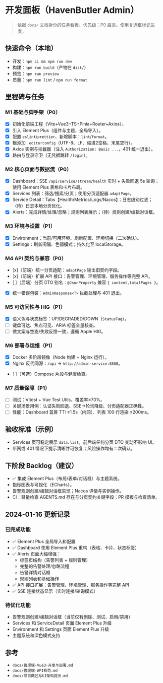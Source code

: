 # 开发面板（HavenButler Admin）

> 依据 `docs/` 文档拆分的任务看板。优先级：P0 最高。使用复选框标记进度。

## 快速命令（本地）
- 开发：`npm ci && npm run dev`
- 构建：`npm run build`（产物在 `dist/`）
- 预览：`npm run preview`
- 质量：`npm run lint` / `npm run format`

## 里程碑与任务
### M1 基础与脚手架（P0）
- [x] 初始化前端工程（Vite+Vue3+TS+Pinia+Router+Axios）。
- [x] 引入 Element Plus（组件与主题，全局导入）。
- [x] 配置 `eslint`/`prettier`、新增脚本：`lint`/`format`。
- [x] 根添加 `.editorconfig`（UTF-8、LF、缩进2空格、末尾空行）。
- [x] Axios 实例与拦截器（注入 `Authorization: Basic ...`，401 统一退出）。
- [x] 路由与登录守卫（无凭据跳转 `/login`）。

### M2 核心页面与数据流（P0）
- [x] Dashboard：SSE `/api/service/stream/health` 实时 + 失败回退 5s 轮询；使用 Element Plus 表格和卡片布局。
- [x] Services 列表：筛选/搜索/分页；使用分页适配器 `adaptPage`。
- [x] Service Detail：Tabs【Health/Metrics/Logs/Nacos】；日志级别过滤；（待）日志本地分页优化。
- [x] Alerts：完成详情/处理/忽略；规则列表展示；（待）规则创建/编辑对话框。

### M3 环境与设置（P1）
- [x] Environment：当前/可用环境、刷新配置、环境切换（二次确认）。
- [x] Settings：刷新间隔、色弱模式；持久化至 localStorage。

### M4 API 契约与兼容（P0）
- [x]（前端）统一分页适配：`adaptPage` 输出旧契约字段。
- [x]（前端）扩展 API 接口：告警管理、环境管理、服务操作等完整 API。
- [ ]（后端）分页 DTO 别名：`@JsonProperty` 兼容 `{ content,totalPages }`。
- [x] 统一错误包装：`AdminResponse<T>` 拦截处理与 401 退出。

### M5 可访问性与 HIG（P1）
- [x] 语义色与状态标签：UP/DEGRADED/DOWN（`StatusTag`）。
- [ ] 键盘可达、焦点可见、ARIA 标签全量核查。
- [ ] 微文案与空态/失败反馈一致，遵循 Apple HIG。

### M6 部署与运维（P1）
- [x] Docker 多阶段镜像（Node 构建 + Nginx 运行）。
- [x] Nginx 反代同源：`/api` → `http://admin-service:8888`。
- [ ]（可选）Compose 片段与健康检查。

### M7 质量保障（P1）
- [ ] 测试：Vitest + Vue Test Utils，覆盖率≥70%。
- [ ] 关键场景用例：认证失败回退、SSE→轮询降级、分页适配器正确性。
- [ ] 性能：Dashboard 首屏 TTI ≤1.5s（内网）、列表 100 行渲染 ≤200ms。

## 验收标准（示例）
- Services 页可稳定展示 `data.list`，前后端任何分页 DTO 变动不影响 UI。
- 断网或 401 情况下提示清晰并可恢复；风险操作均有二次确认。

## 下阶段 Backlog（建议）
- ✅ 集成 Element Plus（布局/表单/对话框）与主题系统。
- 指标图表与可视化（ECharts）。
- 告警规则创建/编辑对话框实现；Nacos 详情与实例操作。
- CI：轻量检查 AGENTS.md 存在与分页契约关键字段；PR 模板与检查清单。

## 2024-01-16 更新记录
### 已完成功能
- ✅ Element Plus 全局导入和配置
- ✅ Dashboard 使用 Element Plus 重构（表格、卡片、状态标签）
- ✅ Alerts 页面大幅增强：
  - 标签页结构（告警列表 + 规则管理）
  - 完整的告警处理/忽略流程
  - 告警详情对话框
  - 规则列表和基础操作
- ✅ API 接口扩展：告警管理、环境管理、服务操作等完整 API
- ✅ SSE 连接状态显示（实时连接/轮询模式）

### 待优化功能
- 告警规则创建/编辑对话框（当前仅有删除、测试、启用/禁用）
- Services 和 ServiceDetail 页面 Element Plus 升级
- Environment 和 Settings 页面 Element Plus 升级
- 主题系统和深色模式支持

## 参考
- `docs/管理端-Vue3-开发与部署.md`
- `docs/管理端-API规范.md`
- `docs/项目概述与UI架构提示.md`

